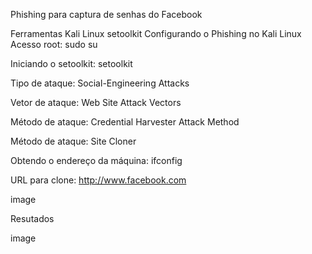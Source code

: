 Phishing para captura de senhas do Facebook

Ferramentas Kali Linux setoolkit Configurando o Phishing no Kali Linux Acesso root: sudo su

Iniciando o setoolkit: setoolkit

Tipo de ataque: Social-Engineering Attacks

Vetor de ataque: Web Site Attack Vectors

Método de ataque: Credential Harvester Attack Method

Método de ataque: Site Cloner

Obtendo o endereço da máquina: ifconfig

URL para clone: http://www.facebook.com

image

Resutados

image
